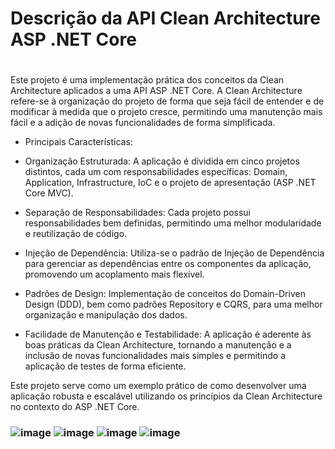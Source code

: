 <h1>Descrição da API Clean Architecture ASP .NET Core<h1></h1>
</h3>Este projeto é uma implementação prática dos conceitos da Clean Architecture aplicados a uma API ASP .NET Core. A Clean Architecture refere-se à organização do projeto de forma que seja fácil de entender e de modificar à medida que o projeto cresce, permitindo uma manutenção mais fácil e a adição de novas funcionalidades de forma simplificada.

- Principais Características:
* Organização Estruturada: A aplicação é dividida em cinco projetos distintos, cada um com responsabilidades específicas: Domain, Application, Infrastructure, IoC e o projeto de apresentação (ASP .NET Core MVC).

* Separação de Responsabilidades: Cada projeto possui responsabilidades bem definidas, permitindo uma melhor modularidade e reutilização de código.

* Injeção de Dependência: Utiliza-se o padrão de Injeção de Dependência para gerenciar as dependências entre os componentes da aplicação, promovendo um acoplamento mais flexível.

* Padrões de Design: Implementação de conceitos do Domain-Driven Design (DDD), bem como padrões Repository e CQRS, para uma melhor organização e manipulação dos dados.

* Facilidade de Manutenção e Testabilidade: A aplicação é aderente às boas práticas da Clean Architecture, tornando a manutenção e a inclusão de novas funcionalidades mais simples e permitindo a aplicação de testes de forma eficiente.

Este projeto serve como um exemplo prático de como desenvolver uma aplicação robusta e escalável utilizando os princípios da Clean Architecture no contexto do ASP .NET Core.<h3>



![image](https://github.com/yuridevnba/Educacao/assets/100159089/44ed3549-ff69-4b11-bee8-c6c7e99fe75b)
![image](https://github.com/yuridevnba/Educacao/assets/100159089/344b838e-bbf2-4e0b-846d-e7ab1ed4aece)
![image](https://github.com/yuridevnba/Educacao/assets/100159089/cde5f563-3a10-4de3-85bc-2590cffd8ccd)
![image](https://github.com/yuridevnba/Educacao/assets/100159089/866c7044-5c11-49f6-a9bf-03e3e40e1577)
